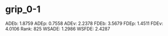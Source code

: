 # grip_0-1

ADEb: 1.8759
ADEp: 0.7558
ADEv: 2.2378
FDEb: 3.5679
FDEp: 1.4511
FDEv: 4.0106
Rank: 825
WSADE: 1.2986
WSFDE: 2.4287